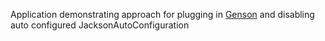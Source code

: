 Application demonstrating approach for plugging in [Genson](http://genson.io/) and disabling auto configured
JacksonAutoConfiguration